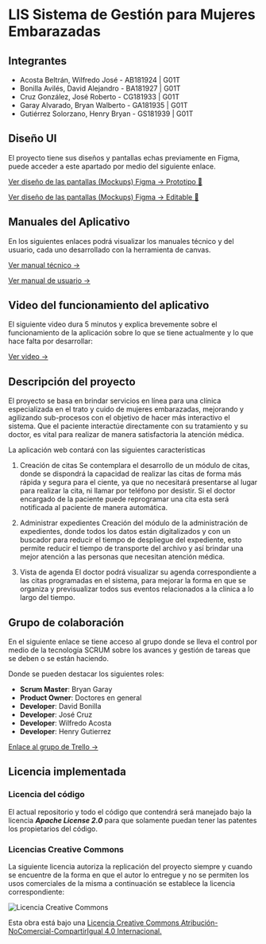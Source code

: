 # LIS Sistema de Gestión para Mujeres Embarazadas

## Integrantes

-   Acosta Beltrán, Wilfredo José - AB181924 | G01T
-   Bonilla Avilés, David Alejandro - BA181927 | G01T
-   Cruz González, José Roberto - CG181933 | G01T
-   Garay Alvarado, Bryan Walberto - GA181935 | G01T
-   Gutiérrez Solorzano, Henry Bryan - GS181939 | G01T

## Diseño UI

El proyecto tiene sus diseños y pantallas echas previamente en Figma, puede acceder a este apartado por medio del siguiente enlace.

[Ver diseño de las pantallas (Mockups) Figma -> Prototipo 📱](https://www.figma.com/proto/An2nYNH1XZ1NRKS2ncoCYL/StockApp?page-id=1%3A2&node-id=1%3A2&viewport=367%2C48%2C0.19&scaling=min-zoom)

[Ver diseño de las pantallas (Mockups) Figma -> Editable 🎨](https://www.figma.com/file/An2nYNH1XZ1NRKS2ncoCYL/StockApp?node-id=1%3A2)

## Manuales del Aplicativo

En los siguientes enlaces podrá visualizar los manuales técnico y del usuario, cada uno desarrollado con la herramienta de canvas.

[Ver manual técnico ->](https://drive.google.com/file/d/1dxt2Y0ofLmgNkeB9BM36vbCm5hn6o_41/view)

[Ver manual de usuario ->](https://drive.google.com/file/d/1oGrzUatKzEddpm3xah02FgKqTSWEhBrI/view)

## Video del funcionamiento del aplicativo

El siguiente video dura 5 minutos y explica brevemente sobre el funcionamiento de la aplicación sobre lo que se tiene actualmente y lo que hace falta por desarrollar:

[Ver video ->](https://www.youtube.com/watch?v=Fus4FrcdkIs)

## Descripción del proyecto

El proyecto se basa en brindar servicios en línea para una clínica especializada en el trato y cuido de mujeres embarazadas, mejorando y agilizando sub-procesos con el objetivo de hacer más interactivo el sistema.
Que el paciente interactúe directamente con su tratamiento y su doctor, es vital para realizar de manera satisfactoria la atención médica.

La aplicación web contará con las siguientes características

1.	Creación de citas
Se contemplara el desarrollo de un módulo de citas, donde se dispondrá la capacidad de realizar las citas de forma más rápida y segura para el ciente, ya que no necesitará presentarse al lugar para realizar la cita, ni llamar por teléfono por desistir. Si el doctor encargado de la paciente puede reprogramar una cita esta será notificada al paciente de manera automática.

2.	Administrar expedientes
Creación del módulo de la administración de expedientes, donde todos los datos están digitalizados y con un buscador para reducir el tiempo de despliegue del expediente, esto permite reducir el tiempo de transporte del archivo y así brindar una mejor atención a las personas que necesitan atención médica.

3.	Vista de agenda
El doctor podrá visualizar su agenda correspondiente a las citas programadas en el sistema, para mejorar la forma en que se organiza y previsualizar todos sus eventos relacionados a la clínica a lo largo del tiempo.


## Grupo de colaboración

En el siguiente enlace se tiene acceso al grupo donde se lleva el control por medio de la tecnología SCRUM sobre los avances y gestión de tareas que se deben o se están haciendo.

Donde se pueden destacar los siguientes roles:

-   **Scrum Master**: Bryan Garay
-   **Product Owner**: Doctores en general
-   **Developer**: David Bonilla
-   **Developer**: José Cruz
-   **Developer**: Wilfredo Acosta
-   **Developer**: Henry Gutierrez

[Enlace al grupo de Trello ->](https://trello.com/b/OteVO5T0/stockapp)

## Licencia implementada

### Licencia del código

El actual repositorio y todo el código que contendrá será manejado bajo la licencia _**Apache License 2.0**_ para que solamente puedan tener las patentes los propietarios del código.

### Licencias Creative Commons

La siguiente licencia autoriza la replicación del proyecto siempre y cuando se encuentre de la forma en que el autor lo entregue y no se permiten los usos comerciales de la misma a continuación se establece la licencia correspondiente:

![Licencia Creative Commons](https://i.creativecommons.org/l/by-nc-sa/4.0/88x31.png)

Esta obra está bajo una [Licencia Creative Commons Atribución-NoComercial-CompartirIgual 4.0 Internacional.](http://creativecommons.org/licenses/by-nc-sa/4.0/)
